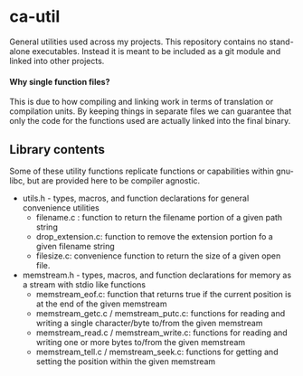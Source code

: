 # ca-util
General utilities used across my projects. This repository contains no stand-alone executables. Instead it is meant to be included as a git module and linked into other projects.

#### Why single function files?
This is due to how compiling and linking work in terms of translation or compilation units. By keeping things in separate files we can guarantee that only the code for the functions used are actually linked into the final binary.

## Library contents
Some of these utility functions replicate functions or capabilities within gnu-libc, but are provided here to be compiler agnostic. 

- utils.h - types, macros, and function declarations for general convenience utilities
  - filename.c : function to return the filename portion of a given path string
  - drop_extension.c: function to remove the extension portion fo a given filename string
  - filesize.c: convenience function to return the size of a given open file.
- memstream.h - types, macros, and function declarations for memory as a stream with stdio like functions
  - memstream_eof.c: function that returns true if the current position is at the end of the given memstream
  - memstream_getc.c / memstream_putc.c: functions for reading and writing a single character/byte to/from the given memstream
  - memstream_read.c / memstream_write.c: functions for reading and writing one or more bytes to/from the given memstream
  - memstream_tell.c / memstream_seek.c: functions for getting and setting the position within the given memstream
